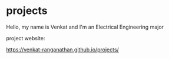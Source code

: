 # projects

Hello, my name is Venkat and I'm an Electrical Engineering major

project website:

https://venkat-ranganathan.github.io/projects/


